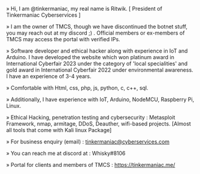 » Hi, I am @tinkermaniac, my real name is Ritwik. [ President of Tinkermaniac Cyberservices ]

» I am the owner of TMCS, though we have discontinued the botnet stuff, you may reach out at my discord ;) . Official members or ex-members of TMCS may access the portal with verified IPs. 

» Software developer and ethical hacker along with experience in IoT and Arduino. I have developed the website which won platinum award in International Cyberfair 2023 under the category of 'local specialities' and gold award in International Cyberfair 2022 under environmental awareness. I have an experience of 3-4 years.

» Comfortable with Html, css, php, js, python, c, c++, sql. 

» Additionally, I have experience with IoT, Arduino, NodeMCU, Raspberry Pi, Linux.

» Ethical Hacking, penetration testing and cybersecurity : Metasploit Framework, nmap, armitage, DDoS, Deauther, wifi-based projects. [Almost all tools that come with Kali linux Package]

» For business enquiry (email) : tinkermaniac@cyberservices.com  

» You can reach me at discord at   :             Whisky#8106

» Portal for clients and members of TMCS : https://tinkermaniac.me/
